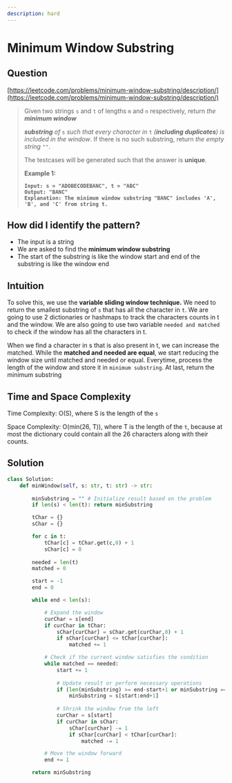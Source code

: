 ```yaml
---
description: hard
---
```


# Minimum Window Substring

## Question

[https://leetcode.com/problems/minimum-window-substring/description/](https://leetcode.com/problems/minimum-window-substring/description/)

> Given two strings `s` and `t` of lengths `m` and `n` respectively, return _the **minimum window**_&#x20;
>
> _**substring** of_ `s` _such that every character in_ `t` _(**including duplicates**) is included in the window_. If there is no such substring, return _the empty string_ `""`.
>
> The testcases will be generated such that the answer is **unique**.
>
> &#x20;
>
> **Example 1:**
>
> <pre><code><strong>Input: s = "ADOBECODEBANC", t = "ABC"
> </strong><strong>Output: "BANC"
> </strong><strong>Explanation: The minimum window substring "BANC" includes 'A', 'B', and 'C' from string t.
> </strong></code></pre>

## How did I identify the pattern?

* The input is a string
* We are asked to find the **minimum window substring**
* The start of the substring is like the window start and end of the substring is like the window end

## Intuition

To solve this, we use the **variable sliding window technique.** We need to return the smallest substring of `s` that has all the character in `t`. We are going to use 2 dictionaries or hashmaps to track the characters counts in t and the window. We are also going to use two variable `needed and matched` to check if the window has all the characters in t.

When we find a character in s that is also present in t, we can increase the matched. While the **matched and needed are equal**, we start reducing the window size until matched and needed or equal. Everytime, process the length of the window and store it in `minimum substring`. At last, return the minimum substring

## Time and Space Complexity

Time Complexity: O(S), where S is the length of the `s`

Space Complexity: O(min(26, T)), where T is the length of the `t`, because at most the dictionary could contain all the 26 characters along with their counts.

## Solution

```python
class Solution:
    def minWindow(self, s: str, t: str) -> str:
    
        minSubstring = "" # Initialize result based on the problem
        if len(s) < len(t): return minSubstring

        tChar = {}
        sChar = {}

        for c in t:
            tChar[c] = tChar.get(c,0) + 1
            sChar[c] = 0
        
        needed = len(t)
        matched = 0

        start = -1
        end = 0

        while end < len(s):

            # Expand the window
            curChar = s[end]
            if curChar in tChar:
                sChar[curChar] = sChar.get(curChar,0) + 1
                if sChar[curChar] <= tChar[curChar]:
                    matched += 1

            # Check if the current window satisfies the condition
            while matched == needed:
                start += 1
                
                # Update result or perform necessary operations
                if (len(minSubstring) >= end-start+1 or minSubstring == ""):
                    minSubstring = s[start:end+1]
                    
                # Shrink the window from the left
                curChar = s[start]
                if curChar in sChar:
                    sChar[curChar] -= 1
                    if sChar[curChar] < tChar[curChar]:
                        matched -= 1

            # Move the window forward
            end += 1

        return minSubstring
```
